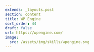 ```yaml
---
extends: _layouts.post
section: content
title: WP Engine
sort_order: 44
draft: false
url: https://wpengine.com/
image:
  src: /assets/img/skills/wpengine.svg
---
```

